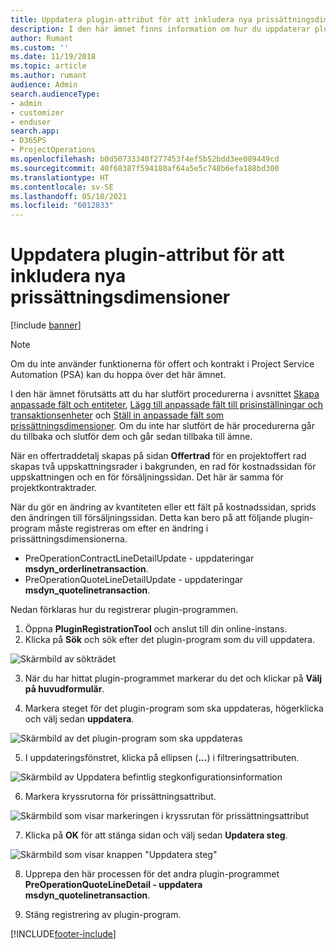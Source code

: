 ```yaml
---
title: Uppdatera plugin-attribut för att inkludera nya prissättningsdimensioner
description: I den här ämnet finns information om hur du uppdaterar plugin-attribut för prissättningsdimensioner.
author: Rumant
ms.custom: ''
ms.date: 11/19/2018
ms.topic: article
ms.author: rumant
audience: Admin
search.audienceType:
- admin
- customizer
- enduser
search.app:
- D365PS
- ProjectOperations
ms.openlocfilehash: b0d50733340f277453f4ef5b52bdd3ee089449cd
ms.sourcegitcommit: 40f68387f594180af64a5e5c748b6efa188bd300
ms.translationtype: HT
ms.contentlocale: sv-SE
ms.lasthandoff: 05/10/2021
ms.locfileid: "6012833"
---
```

# <a name="update-plug-in-attributes-to-include-new-pricing-dimensions"></a>Uppdatera plugin-attribut för att inkludera nya prissättningsdimensioner

[!include [banner](../includes/psa-now-project-operations.md)]

> [!NOTE]
> Om du inte använder funktionerna för offert och kontrakt i Project Service Automation (PSA) kan du hoppa över det här ämnet.

I den här ämnet förutsätts att du har slutfört procedurerna i avsnittet [Skapa anpassade fält och entiteter](create-custom-fields-entities.md), [Lägg till anpassade fält till prisinställningar och transaktionsenheter](field-references.md) och [Ställ in anpassade fält som prissättningsdimensioner](set-up-pricing-dimensions.md). Om du inte har slutfört de här procedurerna går du tillbaka och slutför dem och går sedan tillbaka till ämne.

När en offertraddetalj skapas på sidan **Offertrad** för en projektoffert rad skapas två uppskattningsrader i bakgrunden, en rad för kostnadssidan för uppskattningen och en för försäljningssidan. Det här är samma för projektkontraktrader.

När du gör en ändring av kvantiteten eller ett fält på kostnadssidan, sprids den ändringen till försäljningssidan. Detta kan bero på att följande plugin-program måste registreras om efter en ändring i prissättningsdimensionerna.

- PreOperationContractLineDetailUpdate - uppdateringar **msdyn_orderlinetransaction**.
- PreOperationQuoteLineDetailUpdate - uppdateringar **msdyn_quotelinetransaction**.

Nedan förklaras hur du registrerar plugin-programmen.

1. Öppna **PluginRegistrationTool** och anslut till din online-instans.
2. Klicka på **Sök** och sök efter det plugin-program som du vill uppdatera.

 ![Skärmbild av sökträdet](media/PRT-1.png)

3. När du har hittat plugin-programmet markerar du det och klickar på **Välj på huvudformulär**.

4. Markera steget för det plugin-program som ska uppdateras, högerklicka och välj sedan **uppdatera**.

 ![Skärmbild av det plugin-program som ska uppdateras](media/PRT-2.png)
 
5. I uppdateringsfönstret, klicka på ellipsen (**...**) i filtreringsattributen.

 ![Skärmbild av Uppdatera befintlig stegkonfigurationsinformation](media/PRT-3.png)
 
6. Markera kryssrutorna för prissättningsattribut.

 ![Skärmbild som visar markeringen i kryssrutan för prissättningsattribut](media/PRT-4.png)

7. Klicka på **OK** för att stänga sidan och välj sedan **Updatera steg**.

 ![Skärmbild som visar knappen "Uppdatera steg"](media/PRT-5.png)
 
8. Upprepa den här processen för det andra plugin-programmet **PreOperationQuoteLineDetail - uppdatera msdyn_quotelinetransaction**.

9. Stäng registrering av plugin-program.



[!INCLUDE[footer-include](../includes/footer-banner.md)]